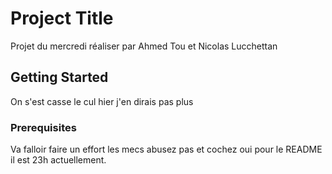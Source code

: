 # Project Title

Projet du mercredi réaliser par Ahmed Tou et Nicolas Lucchettan

## Getting Started

On s'est casse le cul hier j'en dirais pas plus

### Prerequisites

Va falloir faire un effort les mecs abusez pas et cochez oui pour le README il est 23h actuellement.
